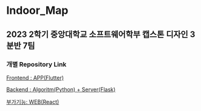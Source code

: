 # Indoor_Map

## 2023 2학기 중앙대학교 소프트웨어학부 캡스톤 디자인 3분반 7팀

### 개별 Repository Link

[Frontend : APP(Flutter)](https://github.com/PROMLEE/Indoor_map_flutter)

[Backend : Algoritm(Python) + Server(Flask)](https://github.com/PROMLEE/Indoor_map_algorithm)

[부가기능: WEB(React)](https://github.com/PROMLEE/Indoor_map_react)
